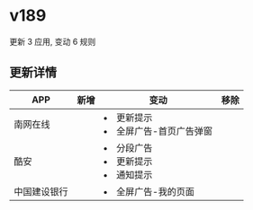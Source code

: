 # v189

更新 3 应用, 变动 6 规则

## 更新详情

|APP|新增|变动|移除|
|-|-|-|-|
|南网在线||<li>更新提示<li>全屏广告-首页广告弹窗||
|酷安||<li>分段广告<li>更新提示<li>通知提示||
|中国建设银行||<li>全屏广告-我的页面||
